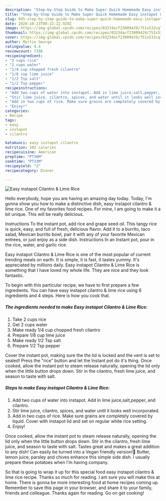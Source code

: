 ```yaml
---
description: "Step-by-Step Guide to Make Super Quick Homemade Easy instapot Cilantro &amp;amp; Lime Rice"
title: "Step-by-Step Guide to Make Super Quick Homemade Easy instapot Cilantro &amp;amp; Lime Rice"
slug: 695-step-by-step-guide-to-make-super-quick-homemade-easy-instapot-cilantro-and-amp-lime-rice
date: 2020-10-23T08:32:22.920Z
image: https://img-global.cpcdn.com/recipes/03234acf23009429/751x532cq70/easy-instapot-cilantro-lime-rice-recipe-main-photo.jpg
thumbnail: https://img-global.cpcdn.com/recipes/03234acf23009429/751x532cq70/easy-instapot-cilantro-lime-rice-recipe-main-photo.jpg
cover: https://img-global.cpcdn.com/recipes/03234acf23009429/751x532cq70/easy-instapot-cilantro-lime-rice-recipe-main-photo.jpg
author: Myrtie George
ratingvalue: 4.4
reviewcount: 7396
recipeingredient:
- "2 cups rice"
- "2 cups water"
- "1/4 cup chopped fresh cilantro"
- "1/8 cup lime juice"
- "1/2 Tsp salt"
- "1/2 Tsp pepper"
recipeinstructions:
- "Add two cups of water into instapot. Add in lime juice,salt,pepper, and cilantro."
- "Stir lime juice, cilantro, spices, and water until it looks well incorporated."
- "Add in two cups of rice. Make sure grains are completely covered by liquid. Cover with instapot lid and set on regular white rice setting."
- "Enjoy!"
categories:
- Recipe
tags:
- easy
- instapot
- cilantro

katakunci: easy instapot cilantro 
nutrition: 102 calories
recipecuisine: American
preptime: "PT36M"
cooktime: "PT33M"
recipeyield: "2"
recipecategory: Dinner

---
```



![Easy instapot Cilantro &amp; Lime Rice](https://img-global.cpcdn.com/recipes/03234acf23009429/751x532cq70/easy-instapot-cilantro-lime-rice-recipe-main-photo.jpg)

Hello everybody, hope you are having an amazing day today. Today, I'm gonna show you how to make a distinctive dish, easy instapot cilantro &amp; lime rice. One of my favorites food recipes. For mine, I am going to make it a bit unique. This will be really delicious.

Instructions To the instant pot, add rice and grape seed oil. This tangy rice is quick, easy, and full of fresh, delicious flavor. Add it to a burrito, taco salad, Mexican burrito bowl, pair it with any of your favorite Mexican entrees, or just enjoy as a side dish. Instructions In an Instant pot, pour in the rice, water, and garlic rice.

Easy instapot Cilantro &amp; Lime Rice is one of the most popular of current trending meals on earth. It is simple, it is fast, it tastes yummy. It's appreciated by millions daily. Easy instapot Cilantro &amp; Lime Rice is something that I have loved my whole life. They are nice and they look fantastic.


To begin with this particular recipe, we have to first prepare a few ingredients. You can have easy instapot cilantro &amp; lime rice using 6 ingredients and 4 steps. Here is how you cook that.

<!--inarticleads1-->

##### The ingredients needed to make Easy instapot Cilantro &amp; Lime Rice:

1. Take 2 cups rice
1. Get 2 cups water
1. Make ready 1/4 cup chopped fresh cilantro
1. Prepare 1/8 cup lime juice
1. Make ready 1/2 Tsp salt
1. Prepare 1/2 Tsp pepper


Cover the instant pot, making sure the the lid is locked and the vent is set to sealed! Press the &#34;rice&#34; button and let the Instant pot do it&#39;s thing. Once cooked, allow the instant pot to steam release naturally, opening the lid only when the little button drops down. Stir in the cilantro, fresh lime juice, and season to taste with salt. 

<!--inarticleads2-->

##### Steps to make Easy instapot Cilantro &amp; Lime Rice:

1. Add two cups of water into instapot. Add in lime juice,salt,pepper, and cilantro.
1. Stir lime juice, cilantro, spices, and water until it looks well incorporated.
1. Add in two cups of rice. Make sure grains are completely covered by liquid. Cover with instapot lid and set on regular white rice setting.
1. Enjoy!


Once cooked, allow the instant pot to steam release naturally, opening the lid only when the little button drops down. Stir in the cilantro, fresh lime juice, and season to taste with salt. Tastes great and makes a great addition to any dish! Can easily be turned into a Vegan friendly version!🌮 Butter, lemon juice, parsley and chives enhance this simple side dish. I usually prepare these potatoes when I&#39;m having company. 

So that is going to wrap it up for this special food easy instapot cilantro &amp; lime rice recipe. Thanks so much for reading. I am sure you will make this at home. There is gonna be more interesting food at home recipes coming up. Remember to save this page in your browser, and share it to your family, friends and colleague. Thanks again for reading. Go on get cooking!
